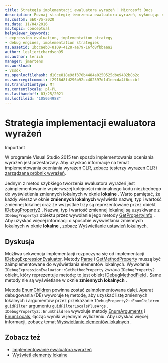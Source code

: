 ```yaml
---
title: Strategia implementacji ewaluatora wyrażeń | Microsoft Docs
description: Poznaj strategię tworzenia ewaluatora wyrażeń, wykonując najpierw kod, aby wyświetlić zmienne lokalne w oknie zmiennych lokalnych.
ms.custom: SEO-VS-2020
ms.date: 11/04/2016
ms.topic: conceptual
helpviewer_keywords:
- expression evaluation, implementation strategy
- debug engines, implementation strategies
ms.assetid: 1bccaeb3-8109-4128-ae79-16fd8fbbaaa2
author: leslierichardson95
ms.author: lerich
manager: jmartens
ms.workload:
- vssdk
ms.openlocfilehash: d10ce818e9df370b4484a0250525dbe9482b8b2c
ms.sourcegitcommit: f2916d8fd296b92cc402597d1d1eecda4f6cccbf
ms.translationtype: MT
ms.contentlocale: pl-PL
ms.lasthandoff: 03/25/2021
ms.locfileid: "105054988"
---
```

# <a name="expression-evaluator-implementation-strategy"></a>Strategia implementacji ewaluatora wyrażeń
> [!IMPORTANT]
> W programie Visual Studio 2015 ten sposób implementowania oceniania wyrażeń jest przestarzały. Aby uzyskać informacje na temat implementowania oceniania wyrażeń CLR, zobacz testerzy [wyrażeń CLR](https://github.com/Microsoft/ConcordExtensibilitySamples/wiki/CLR-Expression-Evaluators) i [zarządzana próbnik wyrażeń](https://github.com/Microsoft/ConcordExtensibilitySamples/wiki/Managed-Expression-Evaluator-Sample).

 Jednym z metod szybkiego tworzenia ewaluatora wyrażeń jest zaimplementowanie w pierwszej kolejności minimalnego kodu niezbędnego do wyświetlenia zmiennych lokalnych w oknie **lokalne** . Warto pamiętać, że każdy wiersz w oknie **zmiennych lokalnych** wyświetla nazwę, typ i wartość zmiennej lokalnej oraz że wszystkie trzy są reprezentowane przez obiekt [IDebugProperty2](../../extensibility/debugger/reference/idebugproperty2.md) . Nazwa, typ i wartość zmiennej lokalnej są uzyskiwane z `IDebugProperty2` obiektu przez wywołanie jego metody [GetPropertyInfo](../../extensibility/debugger/reference/idebugproperty2-getpropertyinfo.md) . Aby uzyskać więcej informacji o sposobie wyświetlania zmiennych lokalnych w oknie **lokalne** , zobacz [Wyświetlanie ustawień lokalnych](../../extensibility/debugger/displaying-locals.md).

## <a name="discussion"></a>Dyskusja
 Możliwa sekwencja implementacji rozpoczyna się od implementacji [IDebugExpressionEvaluator](../../extensibility/debugger/reference/idebugexpressionevaluator.md). Metody [Parse](../../extensibility/debugger/reference/idebugexpressionevaluator-parse.md) i [GetMethodProperty](../../extensibility/debugger/reference/idebugexpressionevaluator-getmethodproperty.md) muszą być zaimplementowane do wyświetlania elementów lokalnych. Wywołanie `IDebugExpressionEvaluator::GetMethodProperty` zwraca `IDebugProperty2` obiekt, który reprezentuje metodę: to jest obiekt [IDebugMethodField](../../extensibility/debugger/reference/idebugmethodfield.md) . Same metody nie są wyświetlane w oknie **zmiennych lokalnych** .

 Metoda [EnumChildren](../../extensibility/debugger/reference/idebugproperty2-enumchildren.md) powinna zostać zaimplementowana dalej. Aparat debugowania (DE) wywołuje tę metodę, aby uzyskać listę zmiennych lokalnych i argumentów przez przekazanie `IDebugProperty2::EnumChildren` `guidFilter` argumentu `guidFilterLocalsPlusArgs` . `IDebugProperty2::EnumChildren` wywołuje metody [EnumArguments](../../extensibility/debugger/reference/idebugmethodfield-enumarguments.md) i [EnumLocals](../../extensibility/debugger/reference/idebugmethodfield-enumlocals.md), łącząc wyniki w jednym wyliczeniu. Aby uzyskać więcej informacji, zobacz temat [Wyświetlanie elementów lokalnych](../../extensibility/debugger/displaying-locals.md) .

## <a name="see-also"></a>Zobacz też
- [Implementowanie ewaluatora wyrażeń](../../extensibility/debugger/implementing-an-expression-evaluator.md)
- [Wyświetl elementy lokalne](../../extensibility/debugger/displaying-locals.md)
